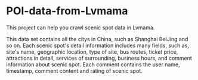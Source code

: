 # POI-data-from-Lvmama
This project can help you crawl scenic spot data in  Lvmama.

This data set contains all the citys in China, such as Shanghai BeiJing and so on.
Each scenic spot's detail information includes many fields, such as, site's name, geographic location, type of site, bus routes, ticket price, attractions in detail, services of surrounding, business hours, and comment information about scenic spot. Each comment contains the user name, timestamp, comment content and rating of scenic spot.

